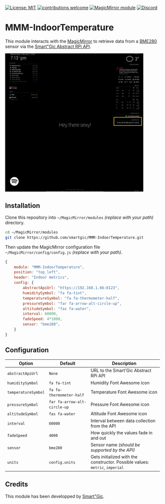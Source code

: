 
[![License: MIT](https://img.shields.io/badge/License-MIT-yellow.svg)](https://opensource.org/licenses/MIT) [![contributions welcome](https://img.shields.io/badge/contributions-welcome-pink.svg?style=flat)](https://github.com/smartgic/MMM-IndoorTemperature/pulls) [![MagicMirror module](https://img.shields.io/badge/MagicMirror-module-blue)](https://magicmirror.builders/) [![Discord](https://img.shields.io/discord/809074036733902888)](https://discord.com/invite/sHM3Duz5d3)

# MMM-IndoorTemperature

This module interacts with the [MagicMirror](https://magicmirror.builders/) to retrieve data from a [BME280](https://amzn.to/3B1Kv1O) sensor via the [Smart"Gic Abstract RPi API](https://github.com/smartgic/abstract-rpi).

<img src="docs/screenshot.png" width="450"/>

## Installation

Clone this repository into `~/MagicMirror/modules` *(replace with your path)* directory.

```bash
cd ~/MagicMirror/modules
git clone https://github.com/smartgic/MMM-IndoorTemperature.git
```

Then update the MagicMirror configuration file `~/MagicMirror/config/config.js` *(replace with your path)*.

```js
{
    module: "MMM-IndoorTemperature",
    position: "top_left",
    header: "Indoor metrics",
    config: {
        abstractApiUrl: "https://192.168.1.66:8123",
        humiditySymbol: "fa fa-tint",
        temperatureSymbol: "fa fa-thermometer-half",
        pressureSymbol: "far fa-arrow-alt-circle-up",
        altitudeSymbol: "fas fa-water",
        interval: 60000,
        fadeSpeed: 4*1000,
        sensor: "bme280",
    }
}
```

## Configuration

| Option              | Default                     | Description                                                                     |
|---------------------|-----------------------------|---------------------------------------------------------------------------------|
| `abstractApiUrl`    | `None`                      | URL to the Smart'Gic Abstract RPi API                                           |
| `humiditySymbol`    | `fa fa-tint`                | Humidity Font Awesome icon                                                      |
| `temperatureSymbol` | `fa fa-thermometer-half`    | Temperature Font Awesome icon                                                   |
| `pressureSymbol`    | `far fa-arrow-alt-circle-up`| Pressure Font Awesome icon                                                      |
| `altitudeSymbol`    | `fas fa-water`              | Altitude Font Awesome icon                                                      |
| `interval`          | `60000`                     | Interval between data collection from the API                                   |
| `fadeSpeed`         | `4000`                      | How quickly the values fade in and out                                          |
| `sensor`            | `bme280`                    | Sensor name *(should be supported by the API)*                                  |
| `units`             | `config.units`              | Gets initialized with the constructor. Possible values: `metric`, `imperial`    |

## Credits

This module has been developped by [Smart"Gic](https://smartgic.io).
